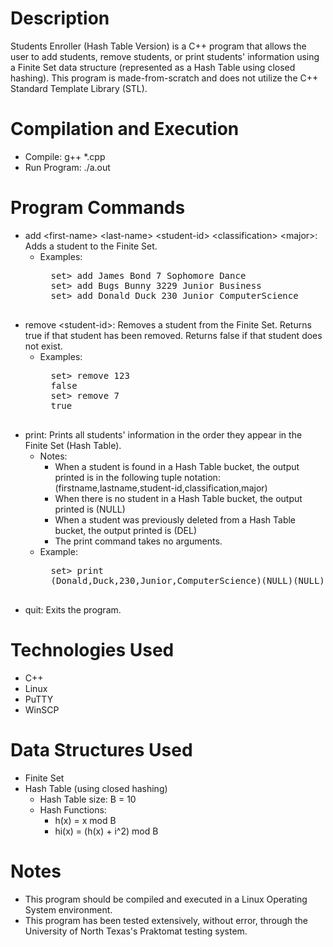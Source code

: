 # Description
Students Enroller (Hash Table Version) is a C++ program that allows the user to add students, remove students, or print students' information using a Finite Set data structure (represented as a Hash Table using closed hashing). This program is made-from-scratch and does not utilize the C++ Standard Template Library (STL).

# Compilation and Execution
* Compile: g++ \*.cpp
* Run Program: ./a.out

# Program Commands
* add \<first-name> \<last-name> \<student-id> \<classification> \<major>: Adds a student to the Finite Set.
	* Examples:
		<pre>
		set> add James Bond 7 Sophomore Dance
		set> add Bugs Bunny 3229 Junior Business
		set> add Donald Duck 230 Junior ComputerScience
		</pre>
* remove \<student-id>: Removes a student from the Finite Set. Returns true if that student has been removed. Returns false if that student does not exist.
	* Examples:
		<pre>
		set> remove 123
		false
		set> remove 7
		true
		</pre>
* print: Prints all students' information in the order they appear in the Finite Set (Hash Table).
	* Notes:
		* When a student is found in a Hash Table bucket, the output printed is in the following tuple notation: (firstname,lastname,student-id,classification,major)
		* When there is no student in a Hash Table bucket, the output printed is (NULL)
		* When a student was previously deleted from a Hash Table bucket, the output printed is (DEL)
		* The print command takes no arguments.
	* Example:
		<pre>
		set> print
		(Donald,Duck,230,Junior,ComputerScience)(NULL)(NULL)(NULL)(NULL)(NULL)(NULL)(DEL)(NULL)(Bugs,Bunny,3229,Junior,Business)
		</pre>
* quit: Exits the program.

# Technologies Used
* C++
* Linux
* PuTTY
* WinSCP

# Data Structures Used
* Finite Set
* Hash Table (using closed hashing)
	* Hash Table size: B = 10
	* Hash Functions:
		* h(x) = x mod B
		* hi(x) = (h(x) + i^2) mod B

# Notes
* This program should be compiled and executed in a Linux Operating System environment.
* This program has been tested extensively, without error, through the University of North Texas's Praktomat testing system.